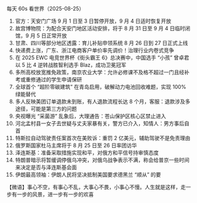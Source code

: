 每天 60s 看世界（2025-08-25）

1. 官方：天安门广场 9 月 1 日至 3 日暂停开放，9 月 4 日适时恢复开放
2. 故宫博物院：为配合天安门地区活动安排，将于 8 月 31 日至 9 月 4 日临时闭馆，9 月 5 日正常开放
3. 甘肃、四川等部分地区透露：育儿补贴申领系统 8 月 26 日到 27 日正式上线
4. 快递费上涨，广东、浙江电商客户单价率先调价！治理行业内卷式竞争
5. 在 2025 EWC 电竞世界杯《街头霸王 6》总决赛中，中国选手 “小孩” 曾卓君以 5 比 4 逆转战胜智利选手 Blaz，成功卫冕冠军
6. 多所高校放宽推免政策，南京农业大学：允许必修课不及格不超过一门且经补考或重修通过的学生申请保研
7. 全球首个 “超阶零碳建筑” 在青岛启用，破解动力电池回收难题，实现 100% 绿能替代
8. 多人反映美团订单退款未到账，有人退款流程长达 8 个月，客服：退款涉及多途径，可能是第三方的问题
9. 央视曝光 “采菌游” 乱象后，大理通告：苍山保护区核心区禁止进入
10. 河北孟村县一女子去世疑与丈夫家暴有关，警方已介入，知情人：男方事后自首
11. 特斯拉自动驾驶责任案首次在美败诉：重罚 2 亿美元，辅助驾驶不是免责理由
12. 俄罗斯国家杜马主席将于 8 月 25 日至 26 日率团访华
13. 泽连斯基：准备采取措施实现和平，对俄方和平信号持审慎态度
14. 特朗普暗示将暂缓调停俄乌冲突，对俄乌战争表示不满，称会给普京一些时间来决定是否与泽连斯基会面
15. 伊朗最高领袖：伊朗人民将坚决抵制美国要求德黑兰 “顺从” 的要

【微语】事心不空，有事心不乱，大事心不畏，小事心不慢。人生就是这样，走一步有一步的风景，进一步有一步的欢喜